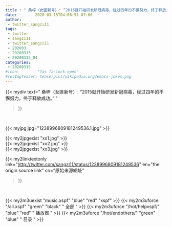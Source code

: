 ```yaml
---
title : " 桑梓（女匪新号）: “2015就开始研发新冠病毒，经过四年的不懈努力，终于释放成功。”  "
date:        2020-03-15T04:08:51-07:00
author:
 - twitter_sangzi11
tags:
 - twitter
 - sangzi11
 - twitter_sangzi11
 - 202003
 - 20200315
 - 20200315_04
categories:
 - 20200315
#icon:        "fas fa-lock-open"
#resImgTeaser: teaserpics/wikipedia.org/emacs-jokes.png
---
```


{{< mydiv text=" 桑梓（女匪新号）: “2015就开始研发新冠病毒，经过四年的不懈努力，终于释放成功。”  "
>}}
<br>


 {{< myjpg jpg="1238996809181249536.1.jpg" >}}<br> 

{{< my2jpgexist "xx1.jpg" >}}<br>
{{< my2jpgexist "xx2.jpg" >}}<br>
{{< my2jpgexist "xx3.jpg" >}}<br>


{{< my2linktextonly link="http://twitter.com/sangzi11/status/1238996809181249536"
en="the origin source link" cn="原始來源網址"
>}}


<br>

{{< my2m3uexist "music.xspf"        "blue"   "red"    "xspf" >}} {{< my2m3uforce "/all.xspf"         "green"  "black"  " 全部 " >}} {{< my2m3uforce "/hot/helpxspf/"    "blue"   "red"    " 播放器 " >}} {{< my2m3uforce "/hot/endothers/"   "green"  "blue"   " 目录 " >}} 
